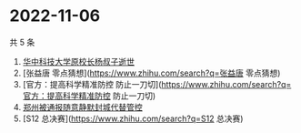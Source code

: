# 2022-11-06

共 5 条

<!-- BEGIN -->
<!-- 最后更新时间 Sun Nov 06 2022 09:18:05 GMT+0800 (China Standard Time) -->

1. [华中科技大学原校长杨叔子逝世](https://www.zhihu.com/search?q=华中科技大学原校长杨叔子逝世)
1. [张益唐 零点猜想](https://www.zhihu.com/search?q=张益唐 零点猜想)
1. [官方：提高科学精准防控 防止一刀切](https://www.zhihu.com/search?q=官方：提高科学精准防控 防止一刀切)
1. [郑州被通报随意静默封城代替管控](https://www.zhihu.com/search?q=郑州被通报随意静默封城代替管控)
1. [S12 总决赛](https://www.zhihu.com/search?q=S12 总决赛)

<!-- END -->
